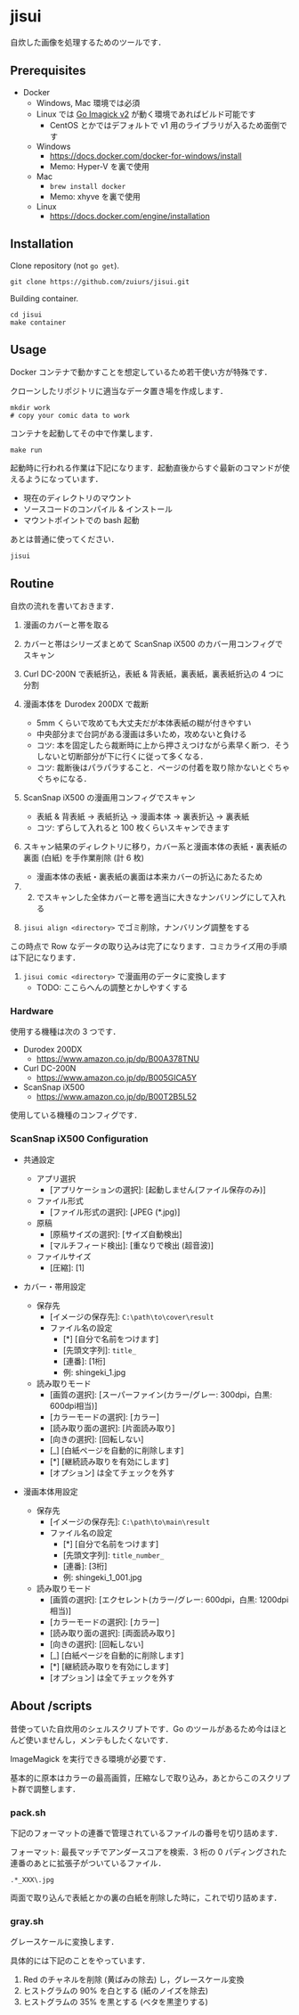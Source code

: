 # jisui

自炊した画像を処理するためのツールです．

## Prerequisites

- Docker
  - Windows, Mac 環境では必須
  - Linux では [Go Imagick v2]() が動く環境であればビルド可能です
    - CentOS とかではデフォルトで v1 用のライブラリが入るため面倒です
  - Windows
    - https://docs.docker.com/docker-for-windows/install
    - Memo: Hyper-V を裏で使用
  - Mac
    - `brew install docker`
    - Memo: xhyve を裏で使用
  - Linux
    - https://docs.docker.com/engine/installation

## Installation

Clone repository (not `go get`).

```
git clone https://github.com/zuiurs/jisui.git
```

Building container.

```
cd jisui
make container
```

## Usage

Docker コンテナで動かすことを想定しているため若干使い方が特殊です．

クローンしたリポジトリに適当なデータ置き場を作成します．

```
mkdir work
# copy your comic data to work
```

コンテナを起動してその中で作業します．

```
make run
```

起動時に行われる作業は下記になります．起動直後からすぐ最新のコマンドが使えるようになっています．

- 現在のディレクトリのマウント
- ソースコードのコンパイル & インストール
- マウントポイントでの bash 起動

あとは普通に使ってください．

```
jisui
```

## Routine

自炊の流れを書いておきます．

1. 漫画のカバーと帯を取る

2. カバーと帯はシリーズまとめて ScanSnap iX500 のカバー用コンフィグでスキャン

3. Curl DC-200N で表紙折込，表紙 & 背表紙，裏表紙，裏表紙折込の 4 つに分割

4. 漫画本体を Durodex 200DX で裁断
    - 5mm くらいで攻めても大丈夫だが本体表紙の糊が付きやすい
    - 中央部分まで台詞がある漫画は多いため，攻めないと負ける
    - コツ: 本を固定したら裁断時に上から押さえつけながら素早く断つ．そうしないと切断部分が下に行くに従って多くなる．
    - コツ: 裁断後はパラパラすること．ページの付着を取り除かないとぐちゃぐちゃになる．

5. ScanSnap iX500 の漫画用コンフィグでスキャン
    - 表紙 & 背表紙 → 表紙折込 → 漫画本体 → 裏表折込 → 裏表紙
    - コツ: ずらして入れると 100 枚くらいスキャンできます

6. スキャン結果のディレクトリに移り，カバー系と漫画本体の表紙・裏表紙の裏面 (白紙) を手作業削除 (計 6 枚)
    - 漫画本体の表紙・裏表紙の裏面は本来カバーの折込にあたるため

7. 2. でスキャンした全体カバーと帯を適当に大きなナンバリングにして入れる

8. `jisui align <directory>` でゴミ削除，ナンバリング調整をする

この時点で Row なデータの取り込みは完了になります．コミカライズ用の手順は下記になります．

1. `jisui comic <directory>` で漫画用のデータに変換します
    - TODO: ここらへんの調整とかしやすくする

### Hardware

使用する機種は次の 3 つです．

- Durodex 200DX
  - https://www.amazon.co.jp/dp/B00A378TNU
- Curl DC-200N
  - https://www.amazon.co.jp/dp/B005GICA5Y
- ScanSnap iX500
  - https://www.amazon.co.jp/dp/B00T2B5L52

使用している機種のコンフィグです．

### ScanSnap iX500 Configuration

- 共通設定
  - アプリ選択
    - \[アプリケーションの選択]: [起動しません(ファイル保存のみ)\]
  - ファイル形式
    - \[ファイル形式の選択]: [JPEG (\*.jpg)\]
  - 原稿
    - \[原稿サイズの選択]: [サイズ自動検出\]
    - \[マルチフィード検出]: [重なりで検出 (超音波)\]
  - ファイルサイズ
    - \[圧縮]: [1\] 

- カバー・帯用設定
  - 保存先
    - \[イメージの保存先\]: `C:\path\to\cover\result`
    - ファイル名の設定
      - \[\*] [自分で名前をつけます\]
      - \[先頭文字列\]: `title_`
      - \[連番]: [1桁\]
      - 例: shingeki_1.jpg
  - 読み取りモード
    - \[画質の選択]: [スーパーファイン(カラー/グレー: 300dpi，白黒: 600dpi相当)\]
    - \[カラーモードの選択]: [カラー\]
    - \[読み取り面の選択]: [片面読み取り\]
    - \[向きの選択]: [回転しない\]
    - \[\_] [白紙ページを自動的に削除します\]
    - \[\*] [継続読み取りを有効にします\]
    - \[オプション\] は全てチェックを外す

- 漫画本体用設定
  - 保存先
    - \[イメージの保存先\]: `C:\path\to\main\result`
    - ファイル名の設定
      - \[\*] [自分で名前をつけます\]
      - \[先頭文字列\]: `title_number_`
      - \[連番]: [3桁\]
      - 例: shingeki_1_001.jpg
  - 読み取りモード
    - \[画質の選択]: [エクセレント(カラー/グレー: 600dpi，白黒: 1200dpi相当)\]
    - \[カラーモードの選択]: [カラー\]
    - \[読み取り面の選択]: [両面読み取り\]
    - \[向きの選択]: [回転しない\]
    - \[\_] [白紙ページを自動的に削除します\]
    - \[\*] [継続読み取りを有効にします\]
    - \[オプション\] は全てチェックを外す

## About /scripts

昔使っていた自炊用のシェルスクリプトです．Go のツールがあるため今はほとんど使いませんし，メンテもしたくないです．

ImageMagick を実行できる環境が必要です．

基本的に原本はカラーの最高画質，圧縮なしで取り込み，あとからこのスクリプト群で調整します．

### pack.sh

下記のフォーマットの連番で管理されているファイルの番号を切り詰めます．

フォーマット: 最長マッチでアンダースコアを検索．3 桁の 0 パディングされた連番のあとに拡張子がついているファイル．

```
.*_XXX\.jpg
```

両面で取り込んで表紙とかの裏の白紙を削除した時に，これで切り詰めます．

### gray.sh

グレースケールに変換します．

具体的には下記のことをやっています．

1. Red のチャネルを削除 (黄ばみの除去) し，グレースケール変換
1. ヒストグラムの 90% を白とする (紙のノイズを除去)
1. ヒストグラムの 35% を黒とする (ベタを黒塗りする)


